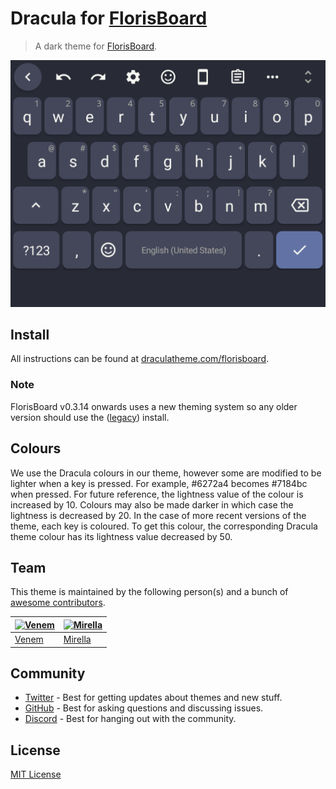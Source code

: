 # Dracula for [FlorisBoard](https://github.com/florisboard/florisboard)

> A dark theme for [FlorisBoard](https://github.com/florisboard/florisboard).

![Screenshot](./screenshot.png)

## Install

All instructions can be found at [draculatheme.com/florisboard](https://draculatheme.com/florisboard).

### Note
FlorisBoard v0.3.14 onwards uses a new theming system so any older version should use the ([legacy](https://github.com/dracula/florisboard/tree/legacy)) install.

## Colours
We use the Dracula colours in our theme, however some are modified to be lighter when a key is pressed.
For example, #6272a4 becomes #7184bc when pressed. For future reference, the lightness value of the colour is increased by 10.
Colours may also be made darker in which case the lightness is decreased by 20.
In the case of more recent versions of the theme, each key is coloured. To get this colour, the corresponding Dracula theme colour has its lightness value decreased by 50.

## Team

This theme is maintained by the following person(s) and a bunch of [awesome contributors](https://github.com/dracula/florisboard/graphs/contributors).

| [![Venem](https://github.com/venem.png?size=100)](https://github.com/venem) | [![Mirella](https://github.com/dhampir-damsel.png?size=100)](https://github.com/dhampir-damsel) |
| ---                                                                           | ---                                                                                             |
| [Venem](https://github.com/venem)                                           | [Mirella](https://github.com/dhampir-damsel)                                                    |

## Community

- [Twitter](https://twitter.com/draculatheme) - Best for getting updates about themes and new stuff.
- [GitHub](https://github.com/dracula/dracula-theme/discussions) - Best for asking questions and discussing issues.
- [Discord](https://draculatheme.com/discord-invite) - Best for hanging out with the community.

## License

[MIT License](./LICENSE)
